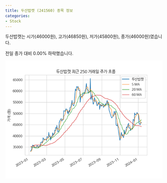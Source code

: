 ```yaml
---
title: 두산밥캣 (241560) 종목 정보
categories:
- Stock
---
```


두산밥캣는 시가(46000원), 고가(46850원), 저가(45800원), 종가(46000원)였습니다.

전일 종가 대비 0.00% 하락했습니다.

<!-- more -->

![241560](/assets/stock_images/241560.png)